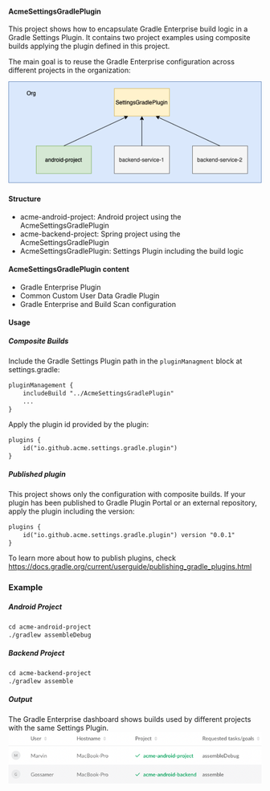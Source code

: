 #### AcmeSettingsGradlePlugin
This project shows how to encapsulate Gradle Enterprise build logic in a Gradle Settings Plugin.
It contains two project examples using composite builds applying the plugin defined in this project.

The main goal is to reuse the Gradle Enterprise configuration across different projects in the organization:

![Org](/resources/org.png "Org")

#### Structure
* acme-android-project: Android project using the AcmeSettingsGradlePlugin
* acme-backend-project: Spring project using the AcmeSettingsGradlePlugin
* AcmeSettingsGradlePlugin: Settings Plugin including the build logic

#### AcmeSettingsGradlePlugin content
* Gradle Enterprise Plugin
* Common Custom User Data Gradle Plugin
* Gradle Enterprise and Build Scan configuration

#### Usage

##### Composite Builds
Include the Gradle Settings Plugin path in the `pluginManagment` block at settings.gradle:
```
pluginManagement {
    includeBuild "../AcmeSettingsGradlePlugin"
    ...
}
```
Apply the plugin id provided by the plugin:
```
plugins {
    id("io.github.acme.settings.gradle.plugin")
}
```

##### Published plugin
This project shows only the configuration with composite builds. If your plugin has been published to
Gradle Plugin Portal or an external repository, apply the plugin including the version:
```
plugins {
    id("io.github.acme.settings.gradle.plugin") version "0.0.1"
}
```
To learn more about how to publish plugins, check https://docs.gradle.org/current/userguide/publishing_gradle_plugins.html

### Example

##### Android Project
```
cd acme-android-project
./gradlew assembleDebug
```
##### Backend Project
```
cd acme-backend-project
./gradlew assemble
```

##### Output
The Gradle Enterprise dashboard shows builds used by different projects with the same Settings Plugin.
![Example](/resources/ge.png "Example Gradle Enterprise output")


